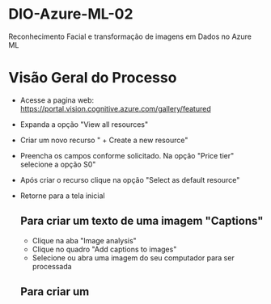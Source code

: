 # DIO-Azure-ML-02
Reconhecimento Facial e transformação de imagens em Dados no Azure ML

# Visão Geral do Processo
- Acesse a pagina web: https://portal.vision.cognitive.azure.com/gallery/featured
- Expanda a opção "View all resources"
- Criar um novo recurso " + Create a new resource"
- Preencha os campos conforme solicitado. Na opção "Price tier" selecione a opção S0"
- Após criar o recurso clique na opção "Select as default resource"
- Retorne para a tela inicial

  ## Para criar um texto de uma imagem "Captions"
  - Clique na aba "Image analysis"
  - Clique no quadro "Add captions to images"
  - Selecione ou abra uma imagem do seu computador para ser processada
 
  ## Para criar um 

